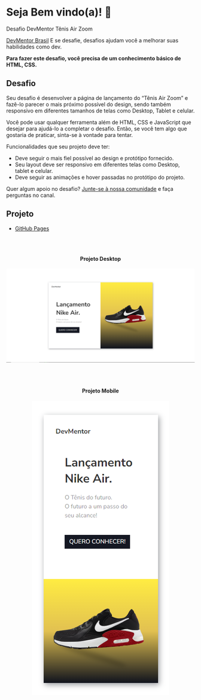 # Seja Bem vindo(a)! 👋

Desafio DevMentor Tênis Air Zoom

[DevMentor Brasil](https://www.devmentor.com.br) E se desafie, desafios ajudam você a melhorar suas habilidades como dev.

**Para fazer este desafio, você precisa de um conhecimento básico de HTML, CSS.**

## Desafio

Seu desafio é desenvolver a página de lançamento do “Tênis Air Zoom” e fazê-lo parecer o mais próximo possível do design, sendo também responsivo em diferentes tamanhos de telas como Desktop, Tablet e celular.

Você pode usar qualquer ferramenta além de HTML, CSS e JavaScript que desejar para ajudá-lo a completar o desafio. Então, se você tem algo que gostaria de praticar, sinta-se à vontade para tentar.

Funcionalidades que seu projeto deve ter:

- Deve seguir o mais fiel possível ao design e protótipo fornecido.
- Seu layout deve ser responsivo em diferentes telas como Desktop, tablet e celular.
- Deve seguir as animações e hover passadas no protótipo do projeto.

Quer algum apoio no desafio? [Junte-se à nossa comunidade](https://www.devmentor.com.br/comunidade) e faça perguntas no canal.

## Projeto

- [GitHub Pages](https://pages.github.com/gabrielvieiratech/landing-page-tenis)

<div style="text-align: center; margin:4rem auto;">
    <h4>Projeto Desktop</h4>
    <img src="./assets/images/projetoDesktop.png"  alt="Projeto no Desktop">
</div>

<div style="text-align: center; ">
    <h4>Projeto Mobile</h4>
    <img src="./assets/images/projetoMobile.png"  alt="Projeto no Mobile" style="margin:auto;">
</div>
